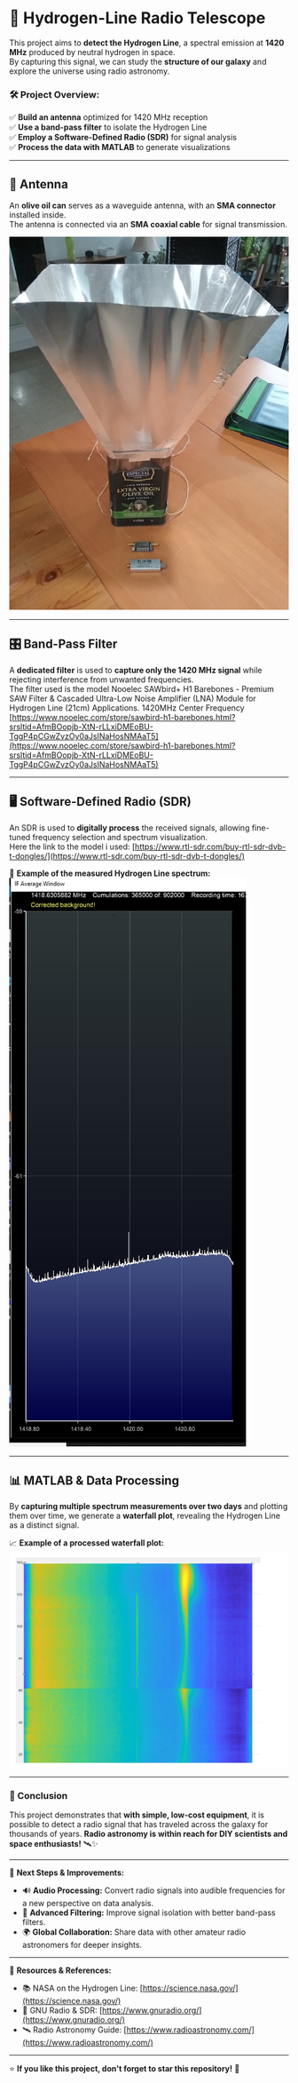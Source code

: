 # 🌌 Hydrogen-Line Radio Telescope 

This project aims to **detect the Hydrogen Line**, a spectral emission at **1420 MHz** produced by neutral hydrogen in space.  
By capturing this signal, we can study the **structure of our galaxy** and explore the universe using radio astronomy.  

### 🛠️ Project Overview:  
✅ **Build an antenna** optimized for 1420 MHz reception  
✅ **Use a band-pass filter** to isolate the Hydrogen Line  
✅ **Employ a Software-Defined Radio (SDR)** for signal analysis  
✅ **Process the data with MATLAB** to generate visualizations  

---

## 📡 Antenna  
An **olive oil can** serves as a waveguide antenna, with an **SMA connector** installed inside.  
The antenna is connected via an **SMA coaxial cable** for signal transmission.  

![Antenna](Antenna.jpg)  

---

## 🎛️ Band-Pass Filter  
A **dedicated filter** is used to **capture only the 1420 MHz signal** while rejecting interference from unwanted frequencies.  
The filter used is the model Nooelec SAWbird+ H1 Barebones - Premium SAW Filter & Cascaded Ultra-Low Noise Amplifier (LNA) Module for Hydrogen Line (21cm) Applications. 1420MHz Center Frequency
[https://www.nooelec.com/store/sawbird-h1-barebones.html?srsltid=AfmBOopjb-XtN-rLLxiDMEoBU-TggP4pCGwZvzOy0aJsINaHosNMAaT5](https://www.nooelec.com/store/sawbird-h1-barebones.html?srsltid=AfmBOopjb-XtN-rLLxiDMEoBU-TggP4pCGwZvzOy0aJsINaHosNMAaT5)  

---

## 🖥️ Software-Defined Radio (SDR)  
An SDR is used to **digitally process** the received signals, allowing fine-tuned frequency selection and spectrum visualization.  
Here the link to the model i used:
[https://www.rtl-sdr.com/buy-rtl-sdr-dvb-t-dongles/](https://www.rtl-sdr.com/buy-rtl-sdr-dvb-t-dongles/)  


📡 **Example of the measured Hydrogen Line spectrum:**  
![Hydrogen Line Spectrum](H_Line_Spectrum.jpg)  

---

## 📊 MATLAB & Data Processing  
By **capturing multiple spectrum measurements over two days** and plotting them over time, we generate a **waterfall plot**, revealing the Hydrogen Line as a distinct signal.  

📈 **Example of a processed waterfall plot:**  
![H-Line Waterfall Plot](H-line_waterfall.jpg)  

---

### 🚀 Conclusion  
This project demonstrates that **with simple, low-cost equipment**, it is possible to detect a radio signal that has traveled across the galaxy for thousands of years. **Radio astronomy is within reach for DIY scientists and space enthusiasts!** 🛰️✨  

---

🎯 **Next Steps & Improvements:**  
- 🔊 **Audio Processing:** Convert radio signals into audible frequencies for a new perspective on data analysis.  
- 📶 **Advanced Filtering:** Improve signal isolation with better band-pass filters.  
- 🌍 **Global Collaboration:** Share data with other amateur radio astronomers for deeper insights.  

---

🔗 **Resources & References:**  
- 📚 NASA on the Hydrogen Line: [https://science.nasa.gov/](https://science.nasa.gov/)  
- 🔬 GNU Radio & SDR: [https://www.gnuradio.org/](https://www.gnuradio.org/)  
- 🛰️ Radio Astronomy Guide: [https://www.radioastronomy.com/](https://www.radioastronomy.com/)  

---

⭐ **If you like this project, don't forget to star this repository!** 🌟  




